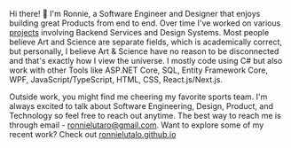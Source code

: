 Hi there! 👋  I'm Ronnie, a Software Engineer and Designer that enjoys building great Products from end to end. Over time I've worked on various [projects](http://ronnielutalo.github.io/) involving Backend Services and Design Systems. Most people believe Art and Science are separate fields, which is academically correct, but personally, I believe Art & Science have no reason to be disconnected and that's exactly how I view the universe. I mostly code using C# but also work with other Tools like ASP.NET Core, SQL, Entity Framework Core, WPF, JavaScript/TypeScript, HTML, CSS, React.js/Next.js. 

Outside work, you might find me cheering my favorite sports team. I'm always excited to talk about Software Engineering, Design, Product, and Technology so feel free to reach out anytime. The best way to reach me is through email - ronnielutaro@gmail.com. Want to explore some of my recent work? Check out [ronnielutalo.github.io](https://ronnielutalo.github.io/)
